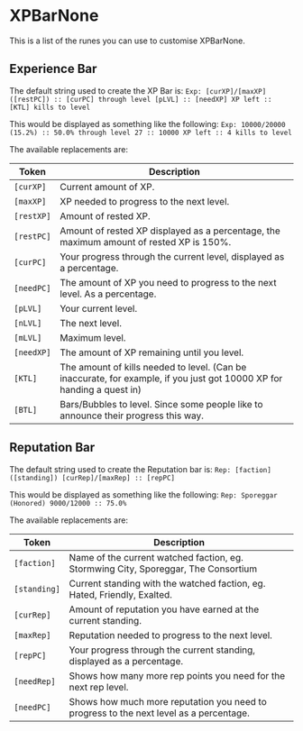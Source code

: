 # XPBarNone

This is a list of the runes you can use to customise XPBarNone.

## Experience Bar

The default string used to create the XP Bar is:
`Exp: [curXP]/[maxXP] ([restPC]) :: [curPC] through level [pLVL] :: [needXP] XP left :: [KTL] kills to level`

This would be displayed as something like the following:
`Exp: 10000/20000 (15.2%) :: 50.0% through level 27 :: 10000 XP left :: 4 kills to level`

The available replacements are:

Token      | Description
-----------|------------
`[curXP]`  | Current amount of XP.
`[maxXP]`  | XP  needed to progress to the next level.
`[restXP]` | Amount of rested XP.
`[restPC]` | Amount of rested XP displayed as a percentage, the maximum amount of rested XP is 150%.
`[curPC]`  | Your progress through the current level, displayed as a percentage.
`[needPC]` | The amount of XP you need to progress to the next level.  As a percentage.
`[pLVL]`   | Your current level.
`[nLVL]`   | The next level.
`[mLVL]`   | Maximum level.
`[needXP]` | The amount of XP remaining until you level.
`[KTL]`    | The amount of kills needed to level. (Can be inaccurate, for example, if you just got 10000 XP for handing a quest in)
`[BTL]`    | Bars/Bubbles to level.  Since some people like to announce their progress this way.

## Reputation Bar

The default string used to create the Reputation bar is:
`Rep: [faction] ([standing]) [curRep]/[maxRep] :: [repPC]`

This would be displayed as something like the following:
`Rep: Sporeggar (Honored) 9000/12000 :: 75.0%`

The available replacements are:

Token        | Description
-------------|------------
`[faction]`  | Name of the current watched faction, eg.  Stormwing City, Sporeggar, The Consortium
`[standing]` | Current standing with the watched faction, eg. Hated, Friendly, Exalted.
`[curRep]`   | Amount of reputation you have earned at the current standing.
`[maxRep]`   | Reputation needed to progress to the next level.
`[repPC]`    | Your progress through the current standing, displayed as a percentage.
`[needRep]`  | Shows how many more rep points you need for the next rep level.
`[needPC]`   | Shows how much more reputation you need to progress to the next level as a percentage.
